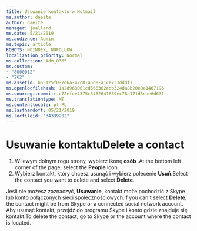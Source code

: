 ```yaml
---
title: Usuwanie kontaktu w Hotmail
ms.author: daeite
author: daeite
manager: joallard
ms.date: 5/21/2019
ms.audience: Admin
ms.topic: article
ROBOTS: NOINDEX, NOFOLLOW
localization_priority: Normal
ms.collection: Adm_O365
ms.custom:
- "8000012"
- "262"
ms.assetid: b65125f0-7d6a-42c8-a5d8-a1ce733dddf7
ms.openlocfilehash: 1a2d963061cd566362edb324da8b20e0e1407196
ms.sourcegitcommit: c72efee4375c3462641639ec78a171d8eae6d631
ms.translationtype: MT
ms.contentlocale: pl-PL
ms.lasthandoff: 05/21/2019
ms.locfileid: "34339202"
---
```

# <a name="delete-a-contact"></a><span data-ttu-id="70303-102">Usuwanie kontaktu</span><span class="sxs-lookup"><span data-stu-id="70303-102">Delete a contact</span></span>

1. <span data-ttu-id="70303-103">W lewym dolnym rogu strony, wybierz ikonę **osób** .</span><span class="sxs-lookup"><span data-stu-id="70303-103">At the bottom left corner of the page, select the **People** icon.</span></span>
2. <span data-ttu-id="70303-104">Wybierz kontakt, który chcesz usunąć i wybierz polecenie **Usuń**.</span><span class="sxs-lookup"><span data-stu-id="70303-104">Select the contact you want to delete and select **Delete**.</span></span>

<span data-ttu-id="70303-105">Jeśli nie możesz zaznaczyć, **Usuwanie**, kontakt może pochodzić z Skype lub konto połączonych sieci społecznościowych.</span><span class="sxs-lookup"><span data-stu-id="70303-105">If you can't select **Delete**, the contact might be from Skype or a connected social network account.</span></span> <span data-ttu-id="70303-106">Aby usunąć kontakt, przejdź do programu Skype i konto gdzie znajduje się kontakt.</span><span class="sxs-lookup"><span data-stu-id="70303-106">To delete the contact, go to Skype or the account where the contact is located.</span></span>